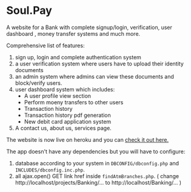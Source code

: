 # Soul.Pay
A website for a Bank with complete signup/login, verification, user dashboard , money transfer systems and much more.

Comprehensive list of features:
    <ol>
    <li>sign up, login and complete authentication system</li>
    <li>a user verification system where users have to upload their identity documents</li>
    <li>an admin system where admins can view these documents and block/verify users.</li>
    <li>user dashboard system which includes:
        <ul type="disc">
        <li>A user profile view section</li>
        <li>Perform moeny transfers to other users</li>
        <li>Transaction history</li>
        <li>Transaction history pdf generation</li>
        <li>New debit card application system</li>
        </ul>
    </li>
    <li>A contact us, about us, services page.</li>
    </ol>

The website is now live on heroku and you can [check it out here.](https://soul-pay.herokuapp.com/index.php)

The app doesn't have any dependencies but you will have to configure:
    <ol>
    <li>database according to your system in `DBCONFIG/dbconfig.php` and `INCLUDES/dbconfig.inc.php`.</li>
    <li>all ajax.open() GET link href inside `findAtmBranches.php`. ( change http:<span></span>//localhost/projects/Banking/... to http:<span></span>//localhost/Banking/... ) </li>
    </ol>
